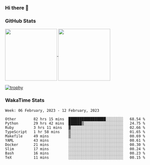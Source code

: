 ### Hi there 👋

### GitHub Stats

<a href="https://github.com/anuraghazra/github-readme-stats">
  <img align="center" height="170px" src="https://github-readme-stats.vercel.app/api/top-langs/?username=tksfjt1024&layout=compact&count_private=true&show_icons=true&show_icons=true&theme=graywhite" />
</a>
<a href="https://github.com/anuraghazra/github-readme-stats">
  <img align="center" height="170px" src="https://github-readme-stats.vercel.app/api?username=tksfjt1024&count_private=true&show_icons=true&show_icons=true&theme=graywhite" />
</a>

[![trophy](https://github-profile-trophy.vercel.app/?username=tksfjt1024)](https://github.com/ryo-ma/github-profile-trophy)

### WakaTime Stats

<!--START_SECTION:waka-->
```text
Week: 06 February, 2023 - 12 February, 2023

Other        82 hrs 15 mins  █████████████████░░░░░░░░   68.54 % 
Python       29 hrs 42 mins  ██████▒░░░░░░░░░░░░░░░░░░   24.75 % 
Ruby         3 hrs 11 mins   ▓░░░░░░░░░░░░░░░░░░░░░░░░   02.66 % 
TypeScript   1 hr 58 mins    ▒░░░░░░░░░░░░░░░░░░░░░░░░   01.65 % 
Makefile     49 mins         ▒░░░░░░░░░░░░░░░░░░░░░░░░   00.69 % 
YAML         43 mins         ░░░░░░░░░░░░░░░░░░░░░░░░░   00.61 % 
Docker       21 mins         ░░░░░░░░░░░░░░░░░░░░░░░░░   00.30 % 
Slim         17 mins         ░░░░░░░░░░░░░░░░░░░░░░░░░   00.24 % 
Bash         16 mins         ░░░░░░░░░░░░░░░░░░░░░░░░░   00.23 % 
TeX          11 mins         ░░░░░░░░░░░░░░░░░░░░░░░░░   00.15 % 
```
<!--END_SECTION:waka-->
